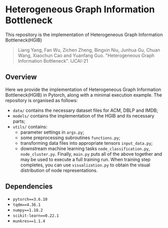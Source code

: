 # Heterogeneous Graph Information Bottleneck
This repository is the implementation of Heterogeneous Graph Information Bottleneck(HGIB)
> Liang Yang, Fan Wu, Zichen Zheng, Bingxin Niu, Junhua Gu, Chuan Wang, Xiaochun Cao and Yuanfang Guo. "Heterogeneous Graph Information Bottleneck". IJCAI-21
## Overview
Here we provide the implementation of Heterogeneous Graph Information Bottleneck(HGIB) in Pytorch, 
along with a minimal execution example. The repository is organised as follows:
- `data/` contains the necessary dataset files for ACM, DBLP and IMDB;
- `models/` contains the implementation of the HGIB and its necessary parts;
- `utils/` contains:
    * parameter settings in `args.py`;
    * some preprocessing subroutines `functions.py`;
    * transforming data files into appropriate tensors `input_data.py`;
    * downstream machine learning tasks `node_classification.py`, `node_cluster.py`.
Finally, `main.py` puts all of the above together and may be used to execute a full training run. 
When training step completes, you can use `visualization.py` to obtain the visual distribution of
node representations. 

## Dependencies
- `pytorch==3.6.10`
- `tqdm==4.36.1`
- `numpy==1.18.2`
- `scikit-learn==0.22.1`
- `munkres==1.1.4`
